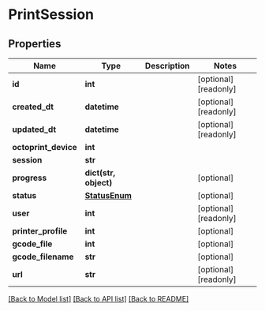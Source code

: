 # PrintSession

## Properties
Name | Type | Description | Notes
------------ | ------------- | ------------- | -------------
**id** | **int** |  | [optional] [readonly] 
**created_dt** | **datetime** |  | [optional] [readonly] 
**updated_dt** | **datetime** |  | [optional] [readonly] 
**octoprint_device** | **int** |  | 
**session** | **str** |  | 
**progress** | **dict(str, object)** |  | [optional] 
**status** | [**StatusEnum**](StatusEnum.md) |  | [optional] 
**user** | **int** |  | [optional] [readonly] 
**printer_profile** | **int** |  | [optional] 
**gcode_file** | **int** |  | [optional] 
**gcode_filename** | **str** |  | [optional] 
**url** | **str** |  | [optional] [readonly] 

[[Back to Model list]](../README.md#documentation-for-models) [[Back to API list]](../README.md#documentation-for-api-endpoints) [[Back to README]](../README.md)


